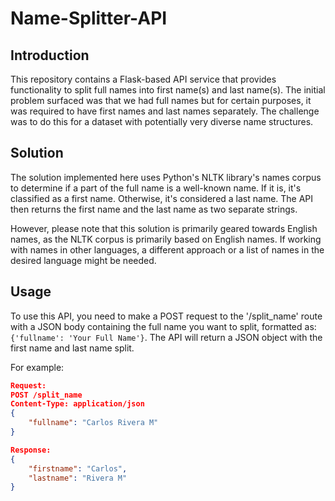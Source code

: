 # Name-Splitter-API

## Introduction

This repository contains a Flask-based API service that provides functionality to split full names into first name(s) and last name(s). The initial problem surfaced was that we had full names but for certain purposes, it was required to have first names and last names separately. The challenge was to do this for a dataset with potentially very diverse name structures.

## Solution

The solution implemented here uses Python's NLTK library's names corpus to determine if a part of the full name is a well-known name. If it is, it's classified as a first name. Otherwise, it's considered a last name. The API then returns the first name and the last name as two separate strings.

However, please note that this solution is primarily geared towards English names, as the NLTK corpus is primarily based on English names. If working with names in other languages, a different approach or a list of names in the desired language might be needed.

## Usage

To use this API, you need to make a POST request to the '/split_name' route with a JSON body containing the full name you want to split, formatted as: `{'fullname': 'Your Full Name'}`. The API will return a JSON object with the first name and last name split.

For example:

```json
Request:
POST /split_name
Content-Type: application/json
{
    "fullname": "Carlos Rivera M"
}

Response:
{
    "firstname": "Carlos",
    "lastname": "Rivera M"
}
